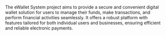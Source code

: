 The eWallet System project aims to provide a secure and convenient digital wallet solution for users to manage their funds, make transactions, and perform financial activities seamlessly. It offers a robust platform with features tailored for both individual users and businesses, ensuring efficient and reliable electronic payments.
